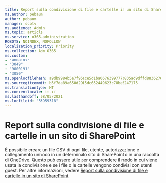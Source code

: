 ```yaml
---
title: Report sulla condivisione di file e cartelle in un sito di SharePoint
ms.author: pebaum
author: pebaum
manager: scotv
ms.audience: Admin
ms.topic: article
ms.service: o365-administration
ROBOTS: NOINDEX, NOFOLLOW
localization_priority: Priority
ms.collection: Adm_O365
ms.custom:
- "9000192"
- "3049"
- "9000191"
- "3050"
ms.openlocfilehash: a9db9984b5e7f95ace5d1ba0676399777c835ad9dffd8836276a07ed7e850262
ms.sourcegitcommit: b5f7da89a650d2915dc652449623c78be6247175
ms.translationtype: HT
ms.contentlocale: it-IT
ms.lasthandoff: 08/05/2021
ms.locfileid: "53959318"
---
```

# <a name="report-on-file-and-folder-sharing-in-a-sharepoint-site"></a>Report sulla condivisione di file e cartelle in un sito di SharePoint

È possibile creare un file CSV di ogni file, utente, autorizzazione e collegamento univoco in un determinato sito di SharePoint o in una raccolta di OneDrive. Questo può essere utile per comprendere il modo in cui viene usata la condivisione e se i file o le cartelle vengono condivisi con utenti guest. Per altre informazioni, vedere [Report sulla condivisione di file e cartelle in un sito di SharePoint](https://docs.microsoft.com/sharepoint/sharing-reports).
